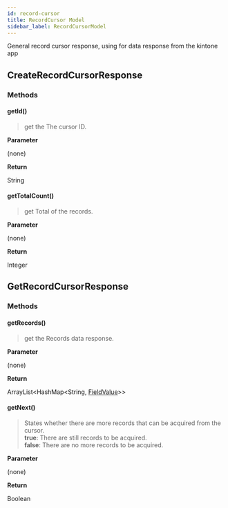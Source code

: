 ```yaml
---
id: record-cursor
title: RecordCursor Model
sidebar_label: RecordCursorModel
---
```


General record cursor response, using for data response from the kintone app

## CreateRecordCursorResponse

### Methods

#### getId()

> get the The cursor ID.

**Parameter**

(none)

**Return**

String

#### getTotalCount()

> get Total of the records.

**Parameter**

(none)

**Return**

Integer

## GetRecordCursorResponse

### Methods

#### getRecords()

> get the Records data response.

**Parameter**

(none)

**Return**

ArrayList<HashMap<String, [FieldValue](../record/record-field-model#fieldvalue)\>\>

#### getNext()

> States whether there are more records that can be acquired from the cursor. <br>
<b>true</b>: There are still records to be acquired.<br>
<b>false</b>: There are no more records to be acquired.

**Parameter**

(none)

**Return**

Boolean